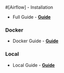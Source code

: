 #[Airflow] - Installation

* Full Guide - **[Guide](https://airflow.apache.org/docs/apache-airflow/stable/installation.html)**

### Docker
* Docker Guide - **[Guide](https://airflow.apache.org/docs/apache-airflow/stable/start/docker.html)**

### Local
* Local Guide - **[Guide](https://airflow.apache.org/docs/apache-airflow/stable/start/local.html)**


